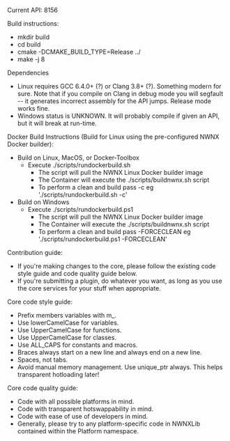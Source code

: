 Current API: 8156

Build instructions:

- mkdir build
- cd build
- cmake -DCMAKE_BUILD_TYPE=Release ../
- make -j 8

Dependencies

- Linux requires GCC 6.4.0+ (?) or Clang 3.8+ (?). Something modern for sure. Note that if you compile on Clang in debug mode you will segfault -- it generates incorrect assembly for the API jumps. Release mode works fine.
- Windows status is UNKNOWN. It will probably compile if given an API, but it will break at run-time.

Docker Build Instructions (Build for Linux using the pre-configured NWNX Docker builder):

- Build on Linux, MacOS, or Docker-Toolbox
	- Execute ./scripts/rundockerbuild.sh
		- The script will pull the NWNX Linux Docker builder image
		- The Container will execute the ./scripts/buildnwnx.sh script
		- To perform a clean and build pass -c eg './scripts/rundockerbuild.sh -c'
- Build on Windows
	- Execute ./scripts/rundockerbuild.ps1
		- The script will pull the NWNX Linux Docker builder image
		- The Container will execute the ./scripts/buildnwnx.sh script
		- To perform a clean and build pass -FORCECLEAN eg './scripts/rundockerbuild.ps1 -FORCECLEAN'

Contribution guide:

- If you're making changes to the core, please follow the existing code style guide and code quality guide below.
- If you're submitting a plugin, do whatever you want, as long as you use the core services for your stuff when appropriate.

Core code style guide:

- Prefix members variables with m_.
- Use lowerCamelCase for variables.
- Use UpperCamelCase for functions.
- Use UpperCamelCase for classes.
- Use ALL_CAPS for constants and macros.
- Braces always start on a new line and always end on a new line.
- Spaces, not tabs.
- Avoid manual memory management. Use unique_ptr always. This helps transparent hotloading later!

Core code quality guide:

- Code with all possible platforms in mind.
- Code with transparent hotswappability in mind.
- Code with ease of use of developers in mind.
- Generally, please try to any platform-specific code in NWNXLib contained within the Platform namespace.
